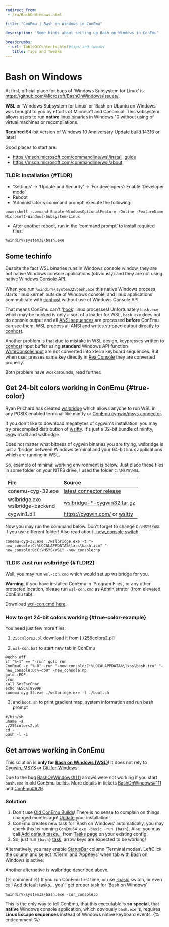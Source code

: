 ```yaml
---
redirect_from:
 - /ru/BashOnWindows.html

title: "ConEmu | Bash on Windows in ConEmu"

description: "Some hints about setting up Bash on Windows in ConEmu"

breadcrumbs:
 - url: TableOfContents.html#tips-and-tweaks
   title: Tips and Tweaks
---
```


# Bash on Windows

At first, official place for bugs of ‘Windows Subsystem for Linux’ is:
<https://github.com/Microsoft/BashOnWindows/issues/>.

**WSL** or ‘Windows Subsystem for Linux’ or ‘Bash on Ubuntu on Windows’
was brought to you by efforts of Microsoft and Canonical.
This subsystem allows users to run **native** linux binaries in Windows 10
without using of virtual machines or recompilations.

**Required** 64-bit version of Windows 10 Anniversary Update build 14316 or later!

Good places to start are:

* https://msdn.microsoft.com/commandline/wsl/install_guide
* https://msdn.microsoft.com/commandline/wsl/about


### TLDR: Installation  {#TLDR}

* ‘Settings’ -> ‘Update and Security’ -> ‘For developers’: Enable ‘Developer mode’
*  Reboot
* ‘Administrator's command prompt’ execute the following:

~~~
powershell -command Enable-WindowsOptionalFeature -Online -FeatureName Microsoft-Windows-Subsystem-Linux
~~~

* After another reboot, run in the ‘command prompt’ to install required files:

~~~
%windir%\system32\bash.exe
~~~


## Some techinfo

Despite the fact WSL binaries runs in Windows console window,
they are not native Windows console applications (obviously)
and they are not using native
[Windows Console API](https://msdn.microsoft.com/en-us/library/windows/desktop/ms681913.aspx).

When you run `%windir%\system32\bash.exe` this native Windows process
starts ‘linux kernel’ outside of Windows console,
and linux applications commuticate with [conhost](ConsoleApplication.html#conhost)
without use of Windows Console API.

That means ConEmu can't ‘[hook](ConEmuHk.html)’ linux processes!
Unfortunately `bash.exe` which may be hooked is only a sort of
a loader for WSL, `bash.exe` does not do console output and
all [ANSI sequences](AnsiEscapeCodes.html) are processed **before**
ConEmu can see them. WSL process all ANSI and writes stripped
output directly to [conhost](ConsoleApplication.html#conhost).

Another problem is that due to mistake in WSL design,
keypresses written to [conhost](ConsoleApplication.html#conhost)
input buffer using **standard** Windows API function
[WriteConsoleInput](https://msdn.microsoft.com/en-us/library/windows/desktop/ms687403.aspx)
are not converted into xterm keyboard sequences.
But when user presses same key directly in [RealConsole](RealConsole.html)
they are converted properly.

Both problem have workarounds, read further.


## Get 24-bit colors working in ConEmu  {#true-color}

Ryan Prichard has created [wslbridge](https://github.com/rprichard/wslbridge)
which allows anyone to run WSL in any POSIX enabled terminal like mintty
or [ConEmu cygwin/msys connector](CygwinMsysConnector.html).

If you don't like to download megabytes of cygwin's installation,
you may try precompiled distribution of
[wsltty](https://github.com/mintty/wsltty/releases).
It's just a 32-bit bundle of mintty, cygwin1.dll and wslbridge.

Does not matter what bitness of cygwin binaries you are trying,
wslbridge is just a ‘bridge’ between Windows terminal and your
64-bit linux applications which are running in WSL.

So, example of minimal working environment is below.
Just place these files in some folder on your NTFS drive,
I used the folder `C:\MSYS\WSL`.

| File | Source |
|:---|:---|
| conemu-cyg-32.exe | [latest connector release](https://github.com/Maximus5/cygwin-connector/releases) |
| wslbridge.exe <br/> wslbridge-backend | [wslbridge-*-cygwin32.tar.gz](https://github.com/rprichard/wslbridge/releases) |
| cygwin1.dll | <https://cygwin.com/> or [wsltty](https://github.com/mintty/wsltty/releases) |

Now you may run the command below. Don't forget to change `C:\MSYS\WSL` if you use different folder!
Also read about [-new_console switch](NewConsole.html).

~~~
conemu-cyg-32.exe ./wslbridge.exe -t "-new_console:C:%LOCALAPPDATA%\lxss\bash.ico" "-new_console:D:C:\MSYS\WSL" -new_console:np
~~~


### TLDR: Just run wslbridge  {#TLDR2}

Well, you may run `wsl-con.cmd` which would set up wslbridge for you.

**Warning**, if you have installed ConEmu in ‘Program Files’,
or any other protected location, please run `wsl-con.cmd`
as Administrator (from elevated ConEmu tab).

Download [wsl-con.cmd here](https://github.com/Maximus5/ConEmu/raw/daily/Release/ConEmu/wsl/wsl-con.cmd).


### How to get 24-bit colors working  {#true-color-example}

You need just few more files:

1) `256colors2.pl` download it from [./256colors2.pl]

2) `wsl-con.bat` to start new tab in ConEmu

~~~
@echo off
if "%~1" == "-run" goto run
ConEmuC -c "%~0" -run "-new_console:C:%LOCALAPPDATA%\lxss\bash.ico" "-new_console:D:%~dp0" -new_console:np
goto :EOF
:run
call SetEscChar
echo %ESC%[9999H
conemu-cyg-32.exe ./wslbridge.exe -t ./boot.sh
~~~

3) and `boot.sh` to print gradient map, system information and run bash prompt

~~~
#/bin/sh
uname -a
./256colors2.pl
cd ~
bash -l -i
~~~



## Get arrows working in ConEmu

This solution is **only for [Bash on Windows (WSL)](https://github.com/Microsoft/BashOnWindows)**!
It does not rely to [Cygwin, MSYS](CygwinMsys.html) or [Git-for-Windows](GitForWindows.html)!

Due to the bug [BashOnWindows#111](https://github.com/Microsoft/BashOnWindows/issues/111)
arrows were not working if you start `bash.exe` in old ConEmu builds.
More details in tickets
[BashOnWindows#111](https://github.com/Microsoft/BashOnWindows/issues/111)
and
[ConEmu#629](https://github.com/Maximus5/ConEmu/issues/629).

### Solution

1. Don't use [Old ConEmu Builds](OldBuild.html)!
   There is no sense to complain on things changed months ago!
   [Update](UpdateModes.html) your installation!
2. ConEmu creates new task for ‘Bash on Windows’ automatically,
   you may check this by running `ConEmu64.exe -basic -run {bash}`.
   Also, you may call [Add default tasks...](SettingsTasks.html#id2632)
   from [Tasks page](SettingsTasks.html) on your existing config.
3. So, just run `{bash}` [task](Tasks.html), arrow keys are expected
   to be working!

Alternatively, you may enable [StatusBar](StatusBar.html) column ‘Terminal modes’.
LeftClick the column and select ‘XTerm’ and ‘AppKeys’ when tab with Bash on Windows
is active.

Another alternative is [wslbridge](#true-color) described above.

{% comment %}
If you run ConEmu first time, or use [-basic](ConEmuArgs.html) switch,
or even call [Add default tasks...](SettingsTasks.html#id2632)
you'll get proper task for ‘Bash on Windows’

~~~
%windir%\system32\bash.exe -cur_console:p
~~~

This is the only way to tell ConEmu, that this executable is **so special**,
that **native** Windows console application, which obviously `bash.exe` is,
requires **Linux Escape sequences** instead of Windows native keyboard events.
{% endcomment %}
